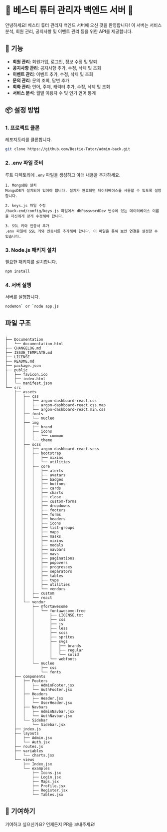 # 🐾 베스티 튜터 관리자 백엔드 서버 🐾

안녕하세요! 베스티 튜터 관리자 백엔드 서버에 오신 것을 환영합니다! 이 서버는 서비스 분석, 회원 관리, 공지사항 및 이벤트 관리 등을 위한 API를 제공합니다.

## 🚀 기능

- **회원 관리**: 회원가입, 로그인, 정보 수정 및 탈퇴
- **공지사항 관리**: 공지사항 추가, 수정, 삭제 및 조회
- **이벤트 관리**: 이벤트 추가, 수정, 삭제 및 조회
- **문의 관리**: 문의 조회, 답변 추가
- **회화 관리**: 언어, 주제, 캐릭터 추가, 수정, 삭제 및 조회
- **서비스 분석**: 월별 이용자 수 및 인기 언어 통계 

## 📦 설정 방법

### 1. 프로젝트 클론
레포지토리를 클론합니다.
```bash
git clone https://github.com/Bestie-Tutor/admin-back.git
```

### 2. .env 파일 준비
루트 디렉토리에 `.env` 파일을 생성하고 아래 내용을 추가하세요.
```
1. MongoDB 설치
MongoDB가 설치되어 있어야 합니다. 설치가 완료되면 데이터베이스를 사용할 수 있도록 설정합니다.

2. keys.js 파일 수정
/back-end/config/keys.js 파일에서 dbPasswordDev 변수에 있는 데이터베이스 이름을 자신에게 맞게 수정해야 합니다.

3. SSL 키와 인증서 추가
.env 파일에 SSL 키와 인증서를 추가해야 합니다. 이 파일을 통해 보안 연결을 설정할 수 있습니다.
```

### 3. Node.js 패키지 설치
필요한 패키지를 설치합니다.
```bash
npm install
```

### 4. 서버 실행
서버를 실행합니다.
```bash
nodemon` or `node app.js
```

## 파일 구조
```
.
├── Documentation
│   └── documentation.html
├── CHANGELOG.md
├── ISSUE_TEMPLATE.md
├── LICENSE
├── README.md
├── package.json
├── public
│   ├── favicon.ico
│   ├── index.html
│   └── manifest.json
└── src
    ├── assets
    │   ├── css
    │   │   ├── argon-dashboard-react.css
    │   │   ├── argon-dashboard-react.css.map
    │   │   └── argon-dashboard-react.min.css
    │   ├── fonts
    │   │   └── nucleo
    │   ├── img
    │   │   ├── brand
    │   │   ├── icons
    │   │   │   └── common
    │   │   └── theme
    │   ├── scss
    │   │   ├── argon-dashboard-react.scss
    │   │   ├── bootstrap
    │   │   │   ├── mixins
    │   │   │   └── utilities
    │   │   ├── core
    │   │   │   ├── alerts
    │   │   │   ├── avatars
    │   │   │   ├── badges
    │   │   │   ├── buttons
    │   │   │   ├── cards
    │   │   │   ├── charts
    │   │   │   ├── close
    │   │   │   ├── custom-forms
    │   │   │   ├── dropdowns
    │   │   │   ├── footers
    │   │   │   ├── forms
    │   │   │   ├── headers
    │   │   │   ├── icons
    │   │   │   ├── list-groups
    │   │   │   ├── maps
    │   │   │   ├── masks
    │   │   │   ├── mixins
    │   │   │   ├── modals
    │   │   │   ├── navbars
    │   │   │   ├── navs
    │   │   │   ├── paginations
    │   │   │   ├── popovers
    │   │   │   ├── progresses
    │   │   │   ├── separators
    │   │   │   ├── tables
    │   │   │   ├── type
    │   │   │   ├── utilities
    │   │   │   └── vendors
    │   │   ├── custom
    │   │   └── react
    │   └── vendor
    │       ├── @fortawesome
    │       │   └── fontawesome-free
    │       │       ├── LICENSE.txt
    │       │       ├── css
    │       │       ├── js
    │       │       ├── less
    │       │       ├── scss
    │       │       ├── sprites
    │       │       ├── svgs
    │       │       │   ├── brands
    │       │       │   ├── regular
    │       │       │   └── solid
    │       │       └── webfonts
    │       └── nucleo
    │           ├── css
    │           └── fonts
    ├── components
    │   ├── Footers
    │   │   ├── AdminFooter.jsx
    │   │   └── AuthFooter.jsx
    │   ├── Headers
    │   │   ├── Header.jsx
    │   │   └── UserHeader.jsx
    │   ├── Navbars
    │   │   ├── AdminNavbar.jsx
    │   │   └── AuthNavbar.jsx
    │   └── Sidebar
    │       └── Sidebar.jsx
    ├── index.js
    ├── layouts
    │   ├── Admin.jsx
    │   └── Auth.jsx
    ├── routes.js
    ├── variables
    │   └── charts.jsx
    └── views
        ├── Index.jsx
        └── examples
            ├── Icons.jsx
            ├── Login.jsx
            ├── Maps.jsx
            ├── Profile.jsx
            ├── Register.jsx
            └── Tables.jsx
```

## 🎉 기여하기
기여하고 싶으신가요? 언제든지 PR을 보내주세요! 
